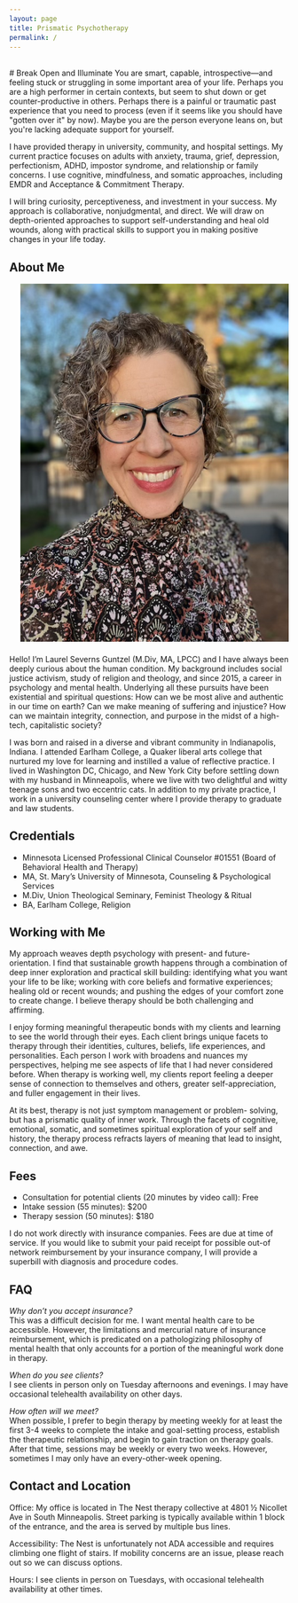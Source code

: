 ```yaml
---
layout: page
title: Prismatic Psychotherapy
permalink: /
---
```

<br>
# Break Open and Illuminate
You are smart, capable, introspective—and feeling stuck or struggling in some important area of your life. Perhaps you are a high performer in certain contexts, but seem to shut down or get counter-productive in others. Perhaps there is a painful or traumatic past experience that you need to process (even if it seems like you should have "gotten over it" by now). Maybe you are the person everyone leans on, but you're lacking adequate support for yourself.

I have provided therapy in university, community, and hospital settings. My current practice focuses on adults with anxiety, trauma, grief, depression, perfectionism, ADHD, impostor syndrome, and relationship or family concerns. I use cognitive, mindfulness, and somatic approaches, including EMDR and Acceptance & Commitment Therapy.

I will bring curiosity, perceptiveness, and investment in your success. My approach is collaborative, nonjudgmental, and direct. We will draw on depth-oriented approaches to support self-understanding and heal old wounds, along with practical skills to support you in making positive changes in your life today.
  
## About Me
<div style="float: right; margin-left: 20px; margin-bottom: 20px; max-width: 100%; height: auto;">
  <img src="assets/img/lsg-photo.jpg" alt="Description of image" style="max-width: 100%; height: auto;"/>
</div>
Hello! I’m Laurel Severns Guntzel (M.Div, MA, LPCC) and I have always been deeply curious about the human condition. My background includes social justice activism, study of religion and theology, and since 2015, a career in psychology and mental health. Underlying all these pursuits have been existential and spiritual questions: How can we be most alive and authentic in our time on earth? Can we make meaning of suffering and injustice? How can we maintain integrity, connection, and purpose in the midst of a high-tech, capitalistic society?

I was born and raised in a diverse and vibrant community in Indianapolis, Indiana. I attended Earlham College, a Quaker liberal arts college that nurtured my love for learning and instilled a value of reflective practice. I lived in Washington DC, Chicago, and New York City before settling down with my husband in Minneapolis, where we live with two delightful and witty teenage sons and two eccentric cats. In addition to my private practice, I work in a university counseling center where I provide therapy to graduate and law students. 
  
## Credentials
- Minnesota Licensed Professional Clinical Counselor #01551 (Board of Behavioral Health and Therapy)
- MA, St. Mary’s University of Minnesota, Counseling & Psychological Services
- M.Div, Union Theological Seminary, Feminist Theology & Ritual
- BA, Earlham College, Religion
  
## Working with Me
My approach weaves depth psychology with present- and future- orientation. I find that sustainable growth happens through a combination of deep inner exploration and practical skill building: identifying what you want your life to be like; working with core beliefs and formative experiences; healing old or recent wounds; and pushing the edges of your comfort zone to create change. I believe therapy should be both challenging and affirming.

I enjoy forming meaningful therapeutic bonds with my clients and learning to see the world through their eyes. Each client brings unique facets to therapy through their identities, cultures, beliefs, life experiences, and personalities. Each person I work with broadens and nuances my perspectives, helping me see aspects of life that I had never considered before. When therapy is working well, my clients report feeling a deeper sense of connection to themselves and others, greater self-appreciation, and fuller engagement in their lives. 

At its best, therapy is not just symptom management or problem- solving, but has a prismatic quality of inner work. Through the facets of cognitive, emotional, somatic, and sometimes spiritual exploration of your self and history, the therapy process refracts layers of meaning that lead to insight, connection, and awe.
  
## Fees
- Consultation for potential clients (20 minutes by video call): Free
- Intake session (55 minutes): $200
- Therapy session (50 minutes): $180

I do not work directly with insurance companies. Fees are due at time of service. If you would like to submit your paid receipt for possible out-of network reimbursement by your insurance company, I will provide a superbill with diagnosis and procedure codes. 
  
## FAQ
*Why don’t you accept insurance?*  
This was a difficult decision for me. I want mental health care to be accessible. However, the limitations and mercurial nature of insurance reimbursement, which is predicated on a pathologizing philosophy of mental health that only accounts for a portion of the meaningful work done in therapy.

*When do you see clients?*  
I see clients in person only on Tuesday afternoons and evenings. I may have occasional telehealth availability on other days.

*How often will we meet?*  
When possible, I prefer to begin therapy by meeting weekly for at least the first 3-4 weeks to complete the intake and goal-setting process, establish the therapeutic relationship, and begin to gain traction on therapy goals. After that time, sessions may be weekly or every two weeks. However, sometimes I may only have an every-other-week opening. 

## Contact and Location
Office: My office is located in The Nest therapy collective at 4801 ½ Nicollet Ave in South Minneapolis. Street parking is typically available within 1 block of the entrance, and the area is served by multiple bus lines.

Accessibility: The Nest is unfortunately not ADA accessible and requires climbing one flight of stairs. If mobility concerns are an issue, please reach out so we can discuss options.

Hours: I see clients in person on Tuesdays, with occasional telehealth availability at other times. 
